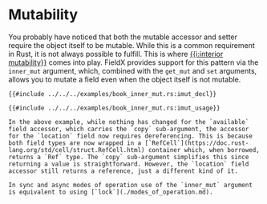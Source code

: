 # Mutability

You probably have noticed that both the mutable accessor and setter require the object itself to be mutable. While this is a common requirement in Rust, it is not always possible to fulfill. This is where [{{i:interior mutability}}](https://doc.rust-lang.org/reference/interior-mutability.html) comes into play. FieldX provides support for this pattern via the `inner_mut` argument, which, combined with the `get_mut` and `set` arguments, allows you to mutate a field even when the object itself is not mutable.

```rust,ignore
{{#include ../../../examples/book_inner_mut.rs:imut_decl}}

{{#include ../../../examples/book_inner_mut.rs:imut_usage}}
```

```admonish
In the above example, while nothing has changed for the `available` field accessor, which carries the `copy` sub-argument, the accessor for the `location` field now requires dereferencing. This is because both field types are now wrapped in a [`RefCell`](https://doc.rust-lang.org/std/cell/struct.RefCell.html) container which, when borrowed, returns a `Ref` type. The `copy` sub-argument simplifies this since returning a value is straightforward. However, the `location` field accessor still returns a reference, just a different kind of it.
```

```admonish
In sync and async modes of operation use of the `inner_mut` argument is equivalent to using [`lock`](./modes_of_operation.md).
```
